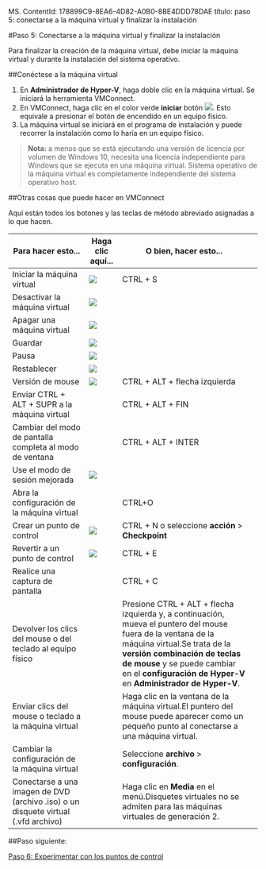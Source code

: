 MS. ContentId: 178899C9-8EA6-4D82-A0B0-8BE4DDD78DAE
título: paso 5: conectarse a la máquina virtual y finalizar la instalación

#Paso 5: Conectarse a la máquina virtual y finalizar la instalación

Para finalizar la creación de la máquina virtual, debe iniciar la máquina virtual y durante la instalación del sistema operativo.

##Conéctese a la máquina virtual

1. En **Administrador de Hyper-V**, haga doble clic en la máquina virtual.
   Se iniciará la herramienta VMConnect.
2. En VMConnect, haga clic en el color verde **iniciar** botón ![](media/start.png).
   Esto equivale a presionar el botón de encendido en un equipo físico.
3. La máquina virtual se iniciará en el programa de instalación y puede recorrer la instalación como lo haría en un equipo físico.

> **Nota:** a menos que se está ejecutando una versión de licencia por volumen de Windows 10, necesita una licencia independiente para Windows que se ejecuta en una máquina virtual.
> Sistema operativo de la máquina virtual es completamente independiente del sistema operativo host.


##Otras cosas que puede hacer en VMConnect

Aquí están todos los botones y las teclas de método abreviado asignadas a lo que hacen.

| **Para hacer esto...**| Haga clic aquí...| **O bien, hacer esto...**| |
| ----- | ----- | ----- | ----- |
| Iniciar la máquina virtual| ![](media/start.png)| CTRL + S| |
| Desactivar la máquina virtual| ![](media/turnoff.png)| | |
| Apagar una máquina virtual| ![](media/shutdown.png)| | |
| Guardar| ![](media/save.png)| | |
| Pausa| ![](media/pause.png)| | |
| Restablecer| ![](media/reset.png)| | |
| Versión de mouse| ![](media/ctrlaltdel.png)| CTRL + ALT + flecha izquierda| |
| Enviar CTRL + ALT + SUPR a la máquina virtual| | CTRL + ALT + FIN| |
| Cambiar del modo de pantalla completa al modo de ventana| | CTRL + ALT + INTER| |
| Use el modo de sesión mejorada| ![](media/basic.png)| | |
| Abra la configuración de la máquina virtual| | CTRL+O| |
| Crear un punto de control| ![](media/checkpoint.png)| CTRL + N o seleccione **acción** > **Checkpoint**| |
| Revertir a un punto de control| ![](media/revert.png)| CTRL + E| |
| Realice una captura de pantalla| | CTRL + C| |
| Devolver los clics del mouse o del teclado al equipo físico| | Presione CTRL + ALT + flecha izquierda y, a continuación, mueva el puntero del mouse fuera de la ventana de la máquina virtual.Se trata de la **versión combinación de teclas de mouse** y se puede cambiar en el **configuración de Hyper-V** en **Administrador de Hyper-V**.| |
| Enviar clics del mouse o teclado a la máquina virtual| | Haga clic en la ventana de la máquina virtual.El puntero del mouse puede aparecer como un pequeño punto al conectarse a una máquina virtual.| |
| Cambiar la configuración de la máquina virtual| | Seleccione **archivo** > **configuración**.| |
| Conectarse a una imagen de DVD (archivo .iso) o un disquete virtual (.vfd archivo)| | Haga clic en **Media** en el menú.Disquetes virtuales no se admiten para las máquinas virtuales de generación 2.| |


##Paso siguiente:

[Paso 6: Experimentar con los puntos de control](walkthrough_checkpoints.md)




